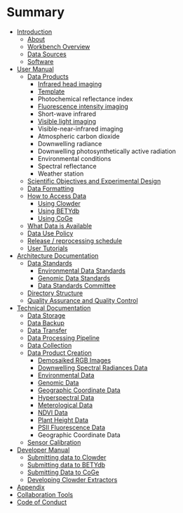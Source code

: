 # Summary

* [Introduction](README.md)
    * [About](about.md)
    * [Workbench Overview](workbench-overview.md)
    * [Data Sources](data-sources.md)
    * [Software](software.md)
* [User Manual](user-manual.md)
    * [Data Products](data-products.md)
        * [Infrared head imaging](flir.md)
        * [Template](template.md)
        * Photochemical reflectance index
        * [Fluorescence intensity imaging](fluorescence-intensity-imaging.md)
        * Short-wave infrared
        * [Visible light imaging](visible-light-imaging.md)
        * Visible-near-infrared imaging
        * Atmospheric carbon dioxide
        * Downwelling radiance
        * Downwelling photosynthetically active radiation
        * Environmental conditions
        * Spectral reflectance
        * Weather station
    * [Scientific Objectives and Experimental Design](scientific-objectives-and-experimental-design.md)
    * [Data Formatting](data-formatting.md)
    * [How to Access Data](how-to-access-data.md)
        * [Using Clowder](using-clowder.md)
        * [Using BETYdb](using-betydb.md)
        * [Using CoGe](using-coge.md)
    * [What Data is Available](what-data-is-available.md)
    * [Data Use Policy](data_release_policy.md)
    * [Release \/ reprocessing schedule](s.md)
    * [User Tutorials](user-tutorials.md)
* [Architecture Documentation](architecture-documentation.md)
    * [Data Standards](data-standards.md)
        * [Environmental Data Standards](environmental-data.md)
        * [Genomic Data Standards](genomic-data-standards.md)
        * [Data Standards Committee](data-standards-committee.md)
    * [Directory Structure](directory-structure.md)
    * [Quality Assurance and Quality Control](qaqc.md)
* [Technical Documentation](technical-documentation.md)
    * [Data Storage](data-storage.md)
    * [Data Backup](data-backup.md)
    * [Data Transfer](data-transfer.md)
    * [Data Processing Pipeline](data-processing-pipeline.md)
    * [Data Collection](data-collection.md)
    * [Data Product Creation](data-product-creation.md)
        * [Demosaiked RGB Images](demosaiced-rgb-image-product-creation.md)
        * [Downwelling Spectral Radiances Data](downwelling-spectral-radiances-data.md)
        * [Environmental Data](environmental-data-product.md)
        * [Genomic Data](genomic-data-product.md)
        * [Geographic Coordinate Data](geographic-coordinate-data.md)
        * [Hyperspectral Data](hyperspectral-data.md)
        * [Meterological Data](meterological-data.md)
        * [NDVI Data](ndvi-data.md)
        * [Plant Height Data](plant-height-data.md)
        * [PSII Fluorescence Data](psii-fluorescence-data.md)
        * Geographic Coordinate Data
    * [Sensor Calibration](sensor-calibration.md)
* [Developer Manual](developer-manual.md)
    * [Submitting data to Clowder](submitting-data-to-clowder.md)
    * [Submitting data to BETYdb](submitting-data-to-betydb.md)
    * [Submitting Data to CoGe](submitting-data-to-coge.md)
    * [Developing Clowder Extractors](developing-clowder-extractors.md)
* [Appendix](appendix.md)
* [Collaboration Tools](collaboration_tools.md)
* [Code of Conduct](code_of_conduct.md)

